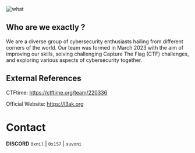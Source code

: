 
![what](https://github.com/L3AK-TEAM/.github/assets/102762345/75ebe378-e499-4c6f-8566-0d19b647a7f5)

## Who are we exactly ?

We are a diverse group of cybersecurity enthusiasts hailing from different corners of the world. Our team was formed in March 2023 with the aim of improving our skills, solving challenging Capture The Flag (CTF) challenges, and exploring various aspects of cybersecurity together. 
## External References

CTFtime: https://ctftime.org/team/220336

Official Website: https://l3ak.org

# Contact 

**DISCORD** 
`0xnil` | `0x157` | `suvoni`
